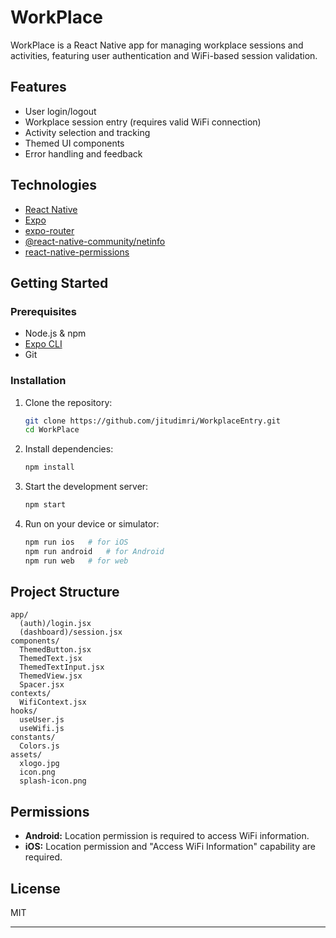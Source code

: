 # WorkPlace

WorkPlace is a React Native app for managing workplace sessions and activities, featuring user authentication and WiFi-based session validation.

## Features

- User login/logout
- Workplace session entry (requires valid WiFi connection)
- Activity selection and tracking
- Themed UI components
- Error handling and feedback

## Technologies

- [React Native](https://reactnative.dev/)
- [Expo](https://expo.dev/)
- [expo-router](https://expo.github.io/router/)
- [@react-native-community/netinfo](https://github.com/react-native-netinfo/react-native-netinfo)
- [react-native-permissions](https://github.com/zoontek/react-native-permissions)

## Getting Started

### Prerequisites

- Node.js & npm
- [Expo CLI](https://docs.expo.dev/get-started/installation/)
- Git

### Installation

1. Clone the repository:
   ```bash
   git clone https://github.com/jitudimri/WorkplaceEntry.git
   cd WorkPlace
   ```

2. Install dependencies:
   ```bash
   npm install
   ```

3. Start the development server:
   ```bash
   npm start
   ```

4. Run on your device or simulator:
   ```bash
   npm run ios   # for iOS
   npm run android   # for Android
   npm run web   # for web
   ```

## Project Structure

```
app/
  (auth)/login.jsx
  (dashboard)/session.jsx
components/
  ThemedButton.jsx
  ThemedText.jsx
  ThemedTextInput.jsx
  ThemedView.jsx
  Spacer.jsx
contexts/
  WifiContext.jsx
hooks/
  useUser.js
  useWifi.js
constants/
  Colors.js
assets/
  xlogo.jpg
  icon.png
  splash-icon.png
```

## Permissions

- **Android:** Location permission is required to access WiFi information.
- **iOS:** Location permission and "Access WiFi Information" capability are required.

## License

MIT

---
